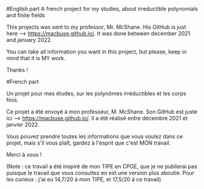 #English part
A french project for my studies, about irreductible polynomials and finite fields



This projects was sent to my professor, Mr. McShane. His GitHub is just here --> https://macbuse.github.io/.
It was done between december 2021 and january 2022.

You can take all information you want in this project, but please, keep in mind that it is MY work.

Thanks !


#French part

Un projet pour mes études, sur les polynômes irréductibles et les corps finis.



Ce projet a été envoyé à mon professeur, M. McShane. Son GitHub est juste ici --> https://macbuse.github.io/.
Il a été réalisé entre décembre 2021 et janvier 2022.

Vous pouvez prendre toutes les informations que vous voulez dans ce projet, mais s'il vous plaît, gardez à l'esprit que c'est MON travail.

Merci à vous !

(Note : ce travail a été inspiré de mon TIPE en CPGE, que je ne publierai pas puisque le travail que vous consultez en est une version plus aboutie. Pour les curieux : j'ai eu 14,7/20 à mon TIPE, et 17,5/20 à ce travail)

